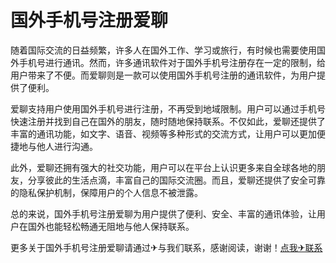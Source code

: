 # 国外手机号注册爱聊

随着国际交流的日益频繁，许多人在国外工作、学习或旅行，有时候也需要使用国外手机号进行通讯。然而，许多通讯软件对于国外手机号注册存在一定的限制，给用户带来了不便。而爱聊则是一款可以使用国外手机号注册的通讯软件，为用户提供了便利。

爱聊支持用户使用国外手机号进行注册，不再受到地域限制。用户可以通过手机号快速注册并找到自己在国外的朋友，随时随地保持联系。不仅如此，爱聊还提供了丰富的通讯功能，如文字、语音、视频等多种形式的交流方式，让用户可以更加便捷地与他人进行沟通。

此外，爱聊还拥有强大的社交功能，用户可以在平台上认识更多来自全球各地的朋友，分享彼此的生活点滴，丰富自己的国际交流圈。而且，爱聊还提供了安全可靠的隐私保护机制，保障用户的个人信息不被泄露。

总的来说，国外手机号注册爱聊为用户提供了便利、安全、丰富的通讯体验，让用户在国外也能轻松畅通无阻地与他人保持联系。

更多关于国外手机号注册爱聊请通过✈与我们联系，感谢阅读，谢谢！[点我✈联系](https://1.k02.cc)